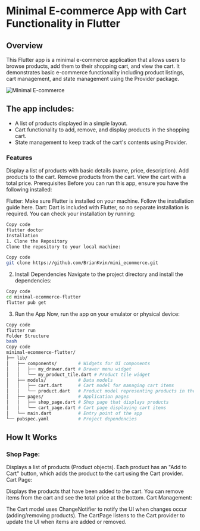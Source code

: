 # Minimal E-commerce App with Cart Functionality in Flutter

## Overview

This Flutter app is a minimal e-commerce application that allows users to browse products, add them to their shopping cart, and view the cart. It demonstrates basic e-commerce functionality including product listings, cart management, and state management using the Provider package.

<!-- <img src="https://github.com/user-attachments/assets/Screenshot_1731849533.png" alt="Minimal E-commerce App" width="300"/> -->

![MInimal E-commerce](assets/Screenshot_1731849533.png)

## The app includes:

- A list of products displayed in a simple layout.
- Cart functionality to add, remove, and display products in the shopping cart.
- State management to keep track of the cart's contents using Provider.

### Features

Display a list of products with basic details (name, price, description).
Add products to the cart.
Remove products from the cart.
View the cart with a total price.
Prerequisites
Before you can run this app, ensure you have the following installed:

Flutter: Make sure Flutter is installed on your machine. Follow the installation guide here.
Dart: Dart is included with Flutter, so no separate installation is required.
You can check your installation by running:

```bash
Copy code
flutter doctor
Installation
1. Clone the Repository
Clone the repository to your local machine:
```

```bash
Copy code
git clone https://github.com/BrianKvin/mini_ecommerce.git
```

2. Install Dependencies
   Navigate to the project directory and install the dependencies:

```bash
Copy code
cd minimal-ecommerce-flutter
flutter pub get
```

3. Run the App
   Now, run the app on your emulator or physical device:

```bash
Copy code
flutter run
Folder Structure
bash
Copy code
minimal-ecommerce-flutter/
├── lib/
│   ├── components/        # Widgets for UI components
│   │   ├── my_drawer.dart # Drawer menu widget
│   │   └── my_product_tile.dart # Product tile widget
│   ├── models/            # Data models
│   │   ├── cart.dart      # Cart model for managing cart items
│   │   └── product.dart   # Product model representing products in the store
│   ├── pages/             # Application pages
│   │   ├── shop_page.dart # Shop page that displays products
│   │   └── cart_page.dart # Cart page displaying cart items
│   └── main.dart          # Entry point of the app
└── pubspec.yaml           # Project dependencies
```

## How It Works

### Shop Page:

Displays a list of products (Product objects).
Each product has an "Add to Cart" button, which adds the product to the cart using the Cart provider.
Cart Page:

Displays the products that have been added to the cart.
You can remove items from the cart and see the total price at the bottom.
Cart Management:

The Cart model uses ChangeNotifier to notify the UI when changes occur (adding/removing products).
The CartPage listens to the Cart provider to update the UI when items are added or removed.
